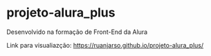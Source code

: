 # projeto-alura_plus
Desenvolvido na formação de Front-End da Alura

Link para visualiazção: https://ruanjarso.github.io/projeto-alura_plus/
